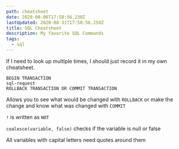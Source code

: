 ```yaml
---
path: cheatsheet
date: 2020-08-06T17:58:56.230Z
lastUpdated: 2020-08-31T17:58:56.259Z
title: SQL Cheatsheet
description: My favorite SQL Commands
tags:
  - sql
---
```


If I need to look up multiple times, I should just record it in my own cheatsheet.

```
BEGIN TRANSACTION
sql-request
ROLLBACK TRANSACTION OR COMMIT TRANSACTION
```
Allows you to see what would be changed with `ROLLBACK` or make the change and know what was changed with `COMMIT`


`!` is written as `NOT`

`coalesce(variable, false)` checks if the variable is null or false

All variables with capital letters need quotes around them